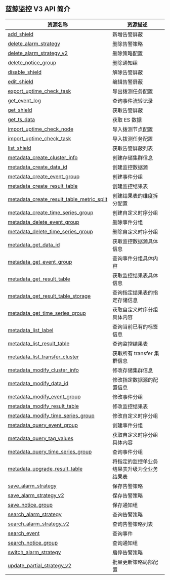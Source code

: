 ## 蓝鲸监控 V3 API 简介

| 资源名称                                                                                    | 资源描述                                   |
| ------------------------------------------------------------------------------------------- | ------------------------------------------ |
| [add_shield](./zh-hans/add_shield.md)                                                               | 新增告警屏蔽                               |
| [delete_alarm_strategy](./zh-hans/delete_alarm_strategy.md)                                         | 删除告警策略                               |
| [delete_alarm_strategy_v2](./zh-hans/delete_alarm_strategy_v2.md)                                   | 删除策略配置                               |
| [delete_notice_group](./zh-hans/delete_notice_group.md)                                             | 删除通知组                                 |
| [disable_shield](./zh-hans/disable_shield.md)                                                       | 解除告警屏蔽                               |
| [edit_shield](./zh-hans/edit_shield.md)                                                             | 编辑告警屏蔽                               |
| [export_uptime_check_task](./zh-hans/export_uptime_check_task.md)                                   | 导出拨测任务配置                           |
| [get_event_log](./zh-hans/get_event_log.md)                                                         | 查询事件流转记录                           |
| [get_shield](./zh-hans/get_shield.md)                                                               | 获取告警屏蔽                               |
| [get_ts_data](./zh-hans/get_ts_data.md)                                                             | 获取 ES 数据                               |
| [import_uptime_check_node](./zh-hans/import_uptime_check_node.md)                                   | 导入拨测节点配置                           |
| [import_uptime_check_task](./zh-hans/import_uptime_check_task.md)                                   | 导入拨测任务配置                           |
| [list_shield](./zh-hans/list_shield.md)                                                             | 获取告警屏蔽列表                           |
| [metadata_create_cluster_info](./zh-hans/metadata_create_cluster_info.md)                           | 创建存储集群信息                           |
| [metadata_create_data_id](./zh-hans/metadata_create_data_id.md)                                     | 创建监控数据源                             |
| [metadata_create_event_group](./zh-hans/metadata_create_event_group.md)                             | 创建事件分组                               |
| [metadata_create_result_table](./zh-hans/metadata_create_result_table.md)                           | 创建监控结果表                             |
| [metadata_create_result_table_metric_split](./zh-hans/metadata_create_result_table_metric_split.md) | 创建结果表的维度拆分配置                   |
| [metadata_create_time_series_group](./zh-hans/metadata_create_time_series_group.md)                 | 创建自定义时序分组                         |
| [metadata_delete_event_group](./zh-hans/metadata_delete_event_group.md)                             | 删除事件分组                               |
| [metadata_delete_time_series_group](./zh-hans/metadata_delete_time_series_group.md)                 | 删除自定义时序分组                         |
| [metadata_get_data_id](./zh-hans/metadata_get_data_id.md)                                           | 获取监控数据源具体信息                     |
| [metadata_get_event_group](./zh-hans/metadata_get_event_group.md)                                   | 查询事件分组具体内容                       |
| [metadata_get_result_table](./zh-hans/metadata_get_result_table.md)                                 | 获取监控结果表具体信息                     |
| [metadata_get_result_table_storage](./zh-hans/metadata_get_result_table_storage.md)                 | 查询指定结果表的指定存储信息               |
| [metadata_get_time_series_group](./zh-hans/metadata_get_time_series_group.md)                       | 获取自定义时序分组具体内容                 |
| [metadata_list_label](./zh-hans/metadata_list_label.md)                                             | 查询当前已有的标签信息                     |
| [metadata_list_result_table](./zh-hans/metadata_list_result_table.md)                               | 查询监控结果表                             |
| [metadata_list_transfer_cluster](./zh-hans/metadata_list_transfer_cluster.md)                       | 获取所有 transfer 集群信息                 |
| [metadata_modify_cluster_info](./zh-hans/metadata_modify_cluster_info.md)                           | 修改存储集群信息                           |
| [metadata_modify_data_id](./zh-hans/metadata_modify_data_id.md)                                     | 修改指定数据源的配置信息                   |
| [metadata_modify_event_group](./zh-hans/metadata_modify_event_group.md)                             | 修改事件分组                               |
| [metadata_modify_result_table](./zh-hans/metadata_modify_result_table.md)                           | 修改监控结果表                             |
| [metadata_modify_time_series_group](./zh-hans/metadata_modify_time_series_group.md)                 | 修改自定义时序分组                         |
| [metadata_query_event_group](./zh-hans/metadata_query_event_group.md)                               | 创建事件分组                               |
| [metadata_query_tag_values](./zh-hans/metadata_query_tag_values.md)                                 | 获取自定义时序分组具体内容                 |
| [metadata_query_time_series_group](./zh-hans/metadata_query_time_series_group.md)                   | 查询事件分组                               |
| [metadata_upgrade_result_table](./zh-hans/metadata_upgrade_result_table.md)                         | 将指定的监控单业务结果表升级为全业务结果表 |
| [save_alarm_strategy](./zh-hans/save_alarm_strategy.md)                                             | 保存告警策略                               |
| [save_alarm_strategy_v2](./zh-hans/save_alarm_strategy_v2.md)                                       | 保存告警策略                               |
| [save_notice_group](./zh-hans/save_notice_group.md)                                                 | 保存通知组                                 |
| [search_alarm_strategy](./zh-hans/search_alarm_strategy.md)                                         | 查询告警策略                               |
| [search_alarm_strategy_v2](./zh-hans/search_alarm_strategy_v2.md)                                   | 查询告警策略列表                           |
| [search_event](./zh-hans/search_event.md)                                                           | 查询事件                                   |
| [search_notice_group](./zh-hans/search_notice_group.md)                                             | 查询通知组                                 |
| [switch_alarm_strategy](./zh-hans/switch_alarm_strategy.md)                                         | 启停告警策略                               |
| [update_partial_strategy_v2](./zh-hans/update_partial_strategy_v2.md)                               | 批量更新策略局部配置                       |
